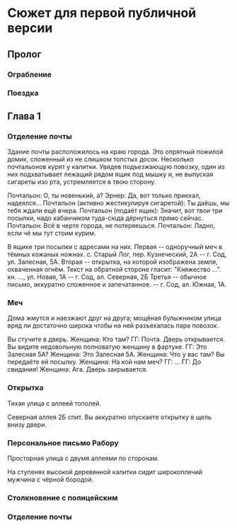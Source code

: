 # Сюжет для первой публичной версии

## Пролог

### Ограбление

### Поездка

## Глава 1

### Отделение почты

Здание почты расположилось на краю города. Это опрятный пожилой домик, сложенный из не слишком толстых досок. Несколько почтальонов курят у калитки. Увидев подъезжающую повозку, один из них подхватывает лежащий рядом ящик под мышку и, не выпуская сигареты изо рта, устремляется в твою сторону.

Почтальон: О, ты новенький, а?
Эрнер: Да, вот только приехал, надеялся...
Почтальон (активно жестикулируя сигаретой): Ты даёшь, мы тебя ждали ещё вчера.
Почтальон (подаёт ящик): Значит, вот твои три посылки, надо кабанчиком туда-сюда дёрнуться прямо сейчас.
Почтальон: Всё в черте города, не потеряешься.
Почтальон: Ладно, если чё мы тут стоим курим.

В ящике три посылки с адресами на них. 
Первая -- одноручный меч в тёмных кожаных ножнах. с. Старый Лог, пер. Кузнеческий, 2А -- г. Сод, ул. Залесная, 5А.
Вторая -- открытка, на которой изображена земля, охваченная огнём. Текст на обратной стороне гласит: "Княжество ...". кн. ..., ул. Новая, 1А -- г. Сод, ал. Северная, 2Б 
Третья -- обычное письмо, аккуратно сложенное и запечатанное. -- г. Сод, ал. Южная, 1А.

### Меч

Дома жмутся и наезжают друг на друга; мощёная булыжником улица вряд ли достаточно широка чтобы на ней разъехалась пара повозок. 

Вы стучите в дверь.
Женщина: Кто там?
ГГ: Почта.
Дверь открывается. Вы видите недовольную полноватую женщину в фартуке.
ГГ: Это Залесная 5А?
Женщина: Это Залесная 5А.
Женщина: Что у вас там?
Вы передаёте ей посылку.
Женщина: На кой нам меч?
ГГ: ...
ГГ: До свидания!
Женщина: Ага.
Дверь закрывается.

### Открытка

Тихая улица с аллеей тополей. 

Северная аллея 2Б спит.
Вы аккуратно опускаете открытку в щель внизу двери.

### Персональное письмо Рабору

Просторная улица с двумя аллеями по сторонам.

На ступенях высокой деревянной калитки сидит широкоплечий мужчина с чёрной бородой.

### Столкновение с полицейским



### Отделение почты
